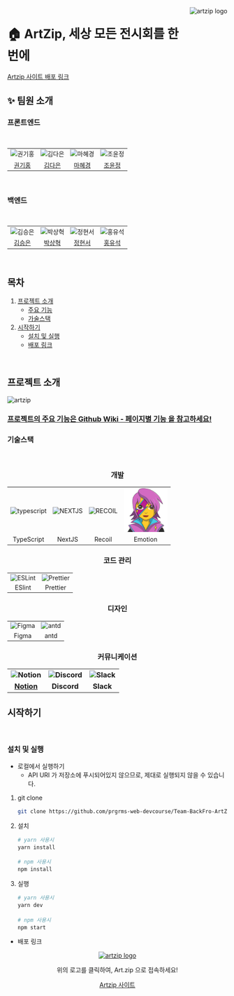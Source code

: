 <a href="https://artzip.shop/">
    <img src="https://user-images.githubusercontent.com/93373357/184640214-832488b2-f514-4b20-ba8f-9dffc9aeb1d5.png" alt="artzip logo" title="artzip" align="right" height="60" />
</a>

# 🏠 ArtZip, 세상 모든 전시회를 한 번에
[Artzip 사이트 배포 링크](https://artzip.shop/)
## ✨ 팀원 소개

### 프론트엔드

<div align="center">
<br />
<table>
  <tr>
    <td align="center">
      <img src="https://avatars.githubusercontent.com/u/80658269?v=4" width="100px;" alt="권기홍"/>
    </td>
    <td align="center">
      <img src="https://avatars.githubusercontent.com/u/74234333?v=4" width="100px;" alt="김다은"/>
    </td>
    <td align="center">
      <img src="https://avatars.githubusercontent.com/u/72402747?v=4" width="100px;" alt="마혜경"/>
    </td>
    <td align="center">
      <img src="https://avatars.githubusercontent.com/u/93373357?v=4" width="100px;" alt="조윤정"/>
    </td>
  </tr>
  <tr>    
    <td align="center">
      <a href="https://github.com/gitul0515">
        <div>권기홍</div>
      </a>
    </td>
    <td align="center">
      <a href="https://github.com/dar-jeeling">
        <div>김다은</div>
      </a>
    </td>
    <td align="center">
      <a href="https://github.com/Hyevvy">
        <div>마혜경</div>
      </a>
    </td>    
    <td align="center">
      <a href="https://github.com/yunjjeongjo">
        <div>조윤정</div>
      </a>
    </td>
  </tr>
</table>
<br />
</div>

### 백엔드

<div align="center">
<br />
<table>
  <tr>
    <td align="center">
      <img src="https://avatars.githubusercontent.com/u/52846807?v=4" width="100px;" alt="김승은"/>
    </td>
    <td align="center">
      <img src="https://avatars.githubusercontent.com/u/62789083?v=4" width="100px;" alt="박상혁"/>
    </td>
    <td align="center">
      <img src="https://avatars.githubusercontent.com/u/53249897?v=4" width="100px;" alt="정현서"/>
    </td>
    <td align="center">
      <img src="https://avatars.githubusercontent.com/u/41898085?v=4" width="100px;" alt="홍유석"/>
    </td>
  </tr>
  <tr>    
    <td align="center">
      <a href="https://github.com/julie0005">
        <div>김승은</div>
      </a>
    </td>
    <td align="center">
      <a href="https://github.com/park0503">
        <div>박상혁</div>
      </a>
    </td>
    <td align="center">
      <a href="https://github.com/HyeonseoJUNG">
        <div>정현서</div>
      </a>
    </td>    
    <td align="center">
      <a href="https://api.github.com/users/yshjft">
        <div>홍유석</div>
      </a>
    </td>
  </tr>
</table>
<br />
</div>
<div>
</div>

## 목차

  <ol>
    <li>
      <a href="#프로젝트-소개">프로젝트 소개</a>
      <ul>
      <li><a href="#주요-기능">주요 기능</a></li>
        <li><a href="#기술스택">가술스택</a></li>
      </ul>
    </li>
    <li>
      <a href="#시작하기">시작하기</a>
      <ul>
        <li><a href="#설치-및-실행">설치 및 실행</a></li>
        <li><a href="#배포-링크">배포 링크</a></li>
      </ul>
    </li>
  </ol>

<br/>

## 프로젝트 소개

![artzip](https://user-images.githubusercontent.com/74234333/184607462-84558c05-dc57-40bf-b6a2-41b344a81382.gif)

### [프로젝트의 주요 기능은 Github Wiki - 페이지별 기능 을 참고하세요!](https://github.com/prgrms-web-devcourse/Team-BackFro-ArtZip-FE/wiki/%ED%8E%98%EC%9D%B4%EC%A7%80%EB%B3%84-%EA%B8%B0%EB%8A%A5)

### 기술스택

<div align="center">
<br />

### 개발

<table>
  <tr>
    <td align="center">
      <img src="https://user-images.githubusercontent.com/74234333/184597607-653484c8-34f8-4789-9be6-8cf6f94300cf.png" width="100px;" alt="typescript"/>
    </td>
    <td align="center">
      <img src="https://user-images.githubusercontent.com/74234333/184597894-bf70d017-1b75-45e8-852b-7aee0589b5ef.svg" width="100px;" alt="NEXTJS"/>
    </td>
    <td align="center">
      <img src="https://user-images.githubusercontent.com/74234333/184598332-72d3ecac-afbe-4e93-b89c-c2905586d395.svg" width="100px;" alt="RECOIL"/>
    </td>
    <td align="center">
      <img src="https://raw.githubusercontent.com/emotion-js/emotion/main/emotion.png" width="100px;" alt="emotion"/>
    </td>
  </tr>
  <tr>    
    <td align="center">
        <div>TypeScript</div>
    </td>
    <td align="center">
        <div>NextJS</div>
    </td>
    <td align="center">
        <div>Recoil</div>
    </td>    
    <td align="center">
        <div>Emotion</div>
    </td>
  </tr>
</table>

### 코드 관리

<table>
  <tr>
    <td align="center">
      <img src="https://static.cdnlogo.com/logos/e/14/eslint.svg" width="100px;" alt="ESLint"/>
    </td>
    <td align="center">
      <img src="https://prettier.io/icon.png" width="100px;" alt="Prettier"/>
    </td>
  </tr>
  <tr>    
    <td align="center">
        <div>ESlint</div>
    </td>
    <td align="center">
        <div>Prettier</div>
    </td>

  </tr>
  
</table>

### 디자인

<table>
  <tr>
    <td align="center">
      <img src="https://i.pinimg.com/originals/18/f1/72/18f1727873924ba58fde1f739d11b77b.png" width="100px;" alt="Figma"/>
    </td>
    <td align="center">
    <img src="https://user-images.githubusercontent.com/74234333/184598673-762c09b6-b171-4e85-acf6-cf023f62cfcf.svg" width="100px;" alt="antd" />
  </td>
  </tr>
  <tr>    
    <td align="center">
        <div>Figma</div>
    </td>
    <td align="center">
        <div>antd</div>
    </td>
  </tr>
</table>

### 커뮤니케이션<table>

  <tr>
    <td align="center">
      <img src="https://upload.wikimedia.org/wikipedia/commons/4/45/Notion_app_logo.png?20200221181224" width="100px;" alt="Notion"/>
    </td>
    <td align="center">
      <img src="https://logodownload.org/wp-content/uploads/2017/11/discord-logo-4-1.png" width="100px;" alt="Discord"/>
    </td>
    <td align="center">
      <img src="https://icons-for-free.com/download-icon-super+tiny+icons+slack-1324450773404338720_512.png" width="100px;" alt="Slack"/>
    </td>
    
    
  </tr>
  <tr>    
    <td align="center">
     <a href="https://backend-devcourse.notion.site/BackFro-8db56ad1304e441e8abe0b7045207852">
        <div>Notion</div>
       </a>
    </td>
    <td align="center">
        <div>Discord</div>
    </td>    
    <td align="center">
        <div>Slack</div>
    </td>
  </tr>
</table>
</div>

## 시작하기

<br />

### 설치 및 실행

- 로컬에서 실행하기
  - API URI 가 저장소에 푸시되어있지 않으므로, 제대로 실행되지 않을 수 있습니다.

1. git clone
   ```sh
   git clone https://github.com/prgrms-web-devcourse/Team-BackFro-ArtZip-FE.git
   ```
2. 설치

   ```sh
   # yarn 사용시
   yarn install

   # npm 사용시
   npm install
   ```

3. 실행

   ```sh
   # yarn 사용시
   yarn dev

   # npm 사용시
   npm start
   ```

- 배포 링크

<div align="center">
<a href="https://artzip.shop/">
    <img src="https://user-images.githubusercontent.com/93373357/184640492-adcb8b5b-0725-4945-b1d1-b49243815975.png" alt="artzip logo" title="ARTZIP" height="200" />
</a>
 <p>위의 로고를 클릭하여, Art.zip 으로 접속하세요!</p>

[Artzip 사이트](https://artzip.shop/)

<!-- MARKDOWN LINKS & IMAGES -->
<!-- https://www.markdownguide.org/basic-syntax/#reference-style-links -->

[next.js]: https://img.shields.io/badge/next.js-000000?style=for-the-badge&logo=nextdotjs&logoColor=white
[typescript]: https://img.shields.io/badge/typescript-3178C6?style=for-the-badge&logo=typescript&logoColor=white
